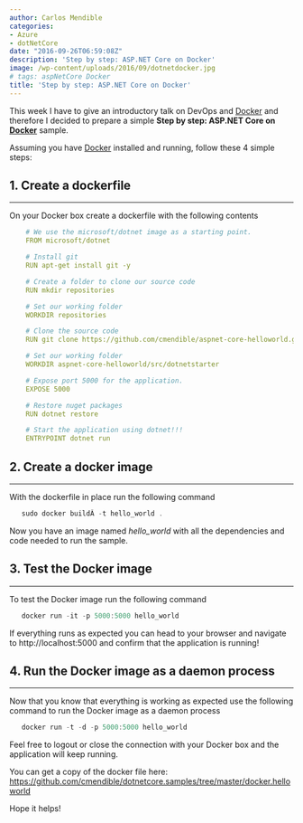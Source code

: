 ```yaml
---
author: Carlos Mendible
categories:
- Azure
- dotNetCore
date: "2016-09-26T06:59:08Z"
description: 'Step by step: ASP.NET Core on Docker'
image: /wp-content/uploads/2016/09/dotnetdocker.jpg
# tags: aspNetCore Docker
title: 'Step by step: ASP.NET Core on Docker'
---
```

This week I have to give an introductory talk on DevOps and <a href="https://www.docker.com/" target="_blank">Docker</a> and therefore I decided to prepare a simple **Step by step: ASP.NET Core on <a href="https://www.docker.com/" target="_blank">Docker</a>** sample.

Assuming you have <a href="https://www.docker.com/" target="_blank">Docker</a> installed and running, follow these 4 simple steps:

## 1. Create a dockerfile
---
On your Docker box create a dockerfile with the following contents
    
``` yaml
    # We use the microsoft/dotnet image as a starting point.
    FROM microsoft/dotnet

    # Install git
    RUN apt-get install git -y

    # Create a folder to clone our source code
    RUN mkdir repositories

    # Set our working folder
    WORKDIR repositories

    # Clone the source code
    RUN git clone https://github.com/cmendible/aspnet-core-helloworld.git

    # Set our working folder
    WORKDIR aspnet-core-helloworld/src/dotnetstarter

    # Expose port 5000 for the application.
    EXPOSE 5000

    # Restore nuget packages
    RUN dotnet restore

    # Start the application using dotnet!!!
    ENTRYPOINT dotnet run
```

## 2. Create a docker image
---
With the dockerfile in place run the following command
    
``` powershell
   sudo docker buildÂ -t hello_world .
```
Now you have an image named <em>hello_world</em> with all the dependencies and code needed to run the sample.

## 3. Test the Docker image
---
To test the Docker image run the following command
    
``` powershell
   docker run -it -p 5000:5000 hello_world
```
    
If everything runs as expected you can head to your browser and navigate to http://localhost:5000 and confirm that the application is running!
         
## 4. Run the Docker image as a daemon process
---
Now that you know that everything is working as expected use the following command to run the Docker image as a daemon process 
          
``` powershell
   docker run -t -d -p 5000:5000 hello_world
```
          
Feel free to logout or close the connection with your Docker box and the application will keep running.

You can get a copy of the docker file here: <a href="https://github.com/cmendible/dotnetcore.samples/tree/master/docker.helloworld">https://github.com/cmendible/dotnetcore.samples/tree/master/docker.helloworld</a>
        
Hope it helps!
